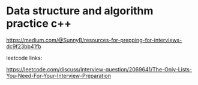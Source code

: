# Data structure and algorithm practice c++

https://medium.com/@SunnyB/resources-for-prepping-for-interviews-dc9f23bb41fb

leetcode links:

https://leetcode.com/discuss/interview-question/2069641/The-Only-Lists-You-Need-For-Your-Interview-Preparation
